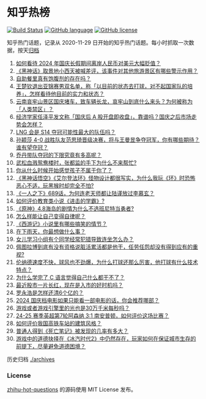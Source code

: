 # 知乎热榜
[![Build Status](https://github.com/ToWeLong/zhihu-hot-questions/workflows/CI/badge.svg)](https://github.com/ToWeLong/zhihu-hot-questions/actions)
[![GitHub language](https://img.shields.io/badge/language-golang-orange.svg)](https://golang.org/)
[![GitHub license](https://img.shields.io/github/license/ToWeLong/zhihu-hot-questions)](https://github.com/ToWeLong/zhihu-hot-questions/blob/main/LICENSE)

知乎热门话题，记录从 2020-11-29 日开始的知乎热门话题。每小时抓取一次数据，按天[归档](./archives)

<!-- BEGIN -->

1. [如何看待 2024 年国庆长假期间离岸人民币对美元大幅贬值？](https://www.zhihu.com/question/750043516)
1. [《黑神话》取景地小西天被喊差评，该事件对其他旅游景区有哪些警示作用？](https://www.zhihu.com/question/735711071)
1. [自助餐里真有饱腹剂的存在吗？](https://www.zhihu.com/question/722020631)
1. [王楚钦退出亚锦赛男双名单，称「以目前的状态去打球，对不起国家队的培养」，怎样看待他目前的实力和状态？](https://www.zhihu.com/question/757024555)
1. [云南哀牢山景区国庆堵车，致车辆长龙，哀牢山到底什么来头？为何被称为「人类禁区」？](https://www.zhihu.com/question/749507297)
1. [经济学家任泽平发文称「国庆后 A 股开盘即收盘」，靠谱吗？国庆之后市场走势会怎样？](https://www.zhihu.com/question/757766507)
1. [LNG 会是 S14 夺冠可能性最大的队伍吗？](https://www.zhihu.com/question/752894840)
1. [孙颖莎 4-0 战胜队友范思琦晋级决赛，将与王曼昱争夺冠军，你有哪些期待？谁有望夺冠？](https://www.zhihu.com/question/748686826)
1. [乔丹带队夺冠的下限究竟有多高呢？](https://www.zhihu.com/question/667546509)
1. [武松血溅鸳鸯楼时，张都监的手下为什么不来帮忙?](https://www.zhihu.com/question/701856462)
1. [你从什么时候开始感觉孩子不属于你了？](https://www.zhihu.com/question/616205418)
1. [《黑神话悟空》《艾尔登法环》怪物设计都很写实，为什么我玩《环》时恐怖恶心不适，玩黑猴时却完全不怕?](https://www.zhihu.com/question/666184626)
1. [《一人之下》689话，为何连老天师都让陆谨放过李慕玄？](https://www.zhihu.com/question/735785325)
1. [如何评价教育类小说《进击的学霸》?](https://www.zhihu.com/question/358734999)
1. [《原神》4.8海岛的剧情为什么不选班尼特当勇者?](https://www.zhihu.com/question/726815071)
1. [怎么样能让自己变得自律呢？](https://www.zhihu.com/question/751403572)
1. [《西游记》小说里有哪些搞笑的情节？](https://www.zhihu.com/question/584437866)
1. [在下雨天，你最想做什么事？](https://www.zhihu.com/question/679235841)
1. [女儿学习小组有个同学经常犯错导致连坐怎么办？](https://www.zhihu.com/question/684128240)
1. [佩图拉博到底有没有资格说脏活累活都是他干，任劳任怨却没有得到应有的重视?](https://www.zhihu.com/question/745296428)
1. [伦纳德速度不快，球风也不劲爆，为什么打球还那么厉害，他打球有什么技术特点？](https://www.zhihu.com/question/355435294)
1. [为什么学完了 C 语言觉得自己什么都干不了？](https://www.zhihu.com/question/574785659)
1. [最近股市一片长红，现在是入市的好时机吗？](https://www.zhihu.com/question/697866852)
1. [罗永浩是怎样还清6个亿的？](https://www.zhihu.com/question/498899490)
1. [2024 国庆档电影如果只能看一部电影的话，你会推荐哪部？](https://www.zhihu.com/question/702547137)
1. [游戏或者游戏引擎里的光也是30万千米每秒吗？](https://www.zhihu.com/question/667673463)
1. [24-25 赛季英超第7轮阿森纳 3:1 南安普顿，如何评价这场比赛？](https://www.zhihu.com/question/751645186)
1. [如何评价我国高铁车站的建筑风格？](https://www.zhihu.com/question/627298133)
1. [普通人得到《死亡笔记》被发现的几率有多大？](https://www.zhihu.com/question/663813428)
1. [游戏中的道德抉择在《冰汽时代2》中仍然存在，玩家如何在保证城市生存的前提下，尽量避免道德困境？](https://www.zhihu.com/question/667520650)

<!-- END -->

历史归档 [./archives](./archives)


### License
[zhihu-hot-questions](https://github.com/towelong/zhihu-hot-questions) 的源码使用 MIT License 发布。